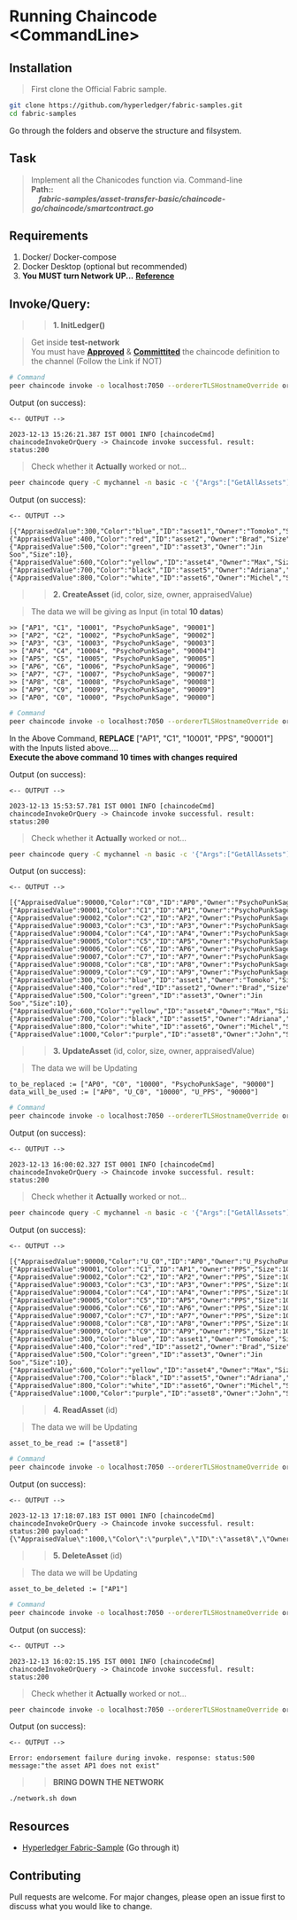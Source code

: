 # Running Chaincode \<CommandLine>

## Installation

>First clone the Official Fabric sample.

```bash
git clone https://github.com/hyperledger/fabric-samples.git
cd fabric-samples
```
Go through the folders and observe the structure and filsystem.

## Task
> Implement all the Chanicodes function via. Command-line <br>
> **Path::** <br>
***&nbsp;&nbsp;&nbsp;&nbsp;fabric-samples/asset-transfer-basic/chaincode-go/chaincode/smartcontract.go***



## Requirements
1. Docker/ Docker-compose
2. Docker Desktop (optional but recommended) <br>
3. **You MUST turn Network UP...** **[Reference](https://github.com/PsychoPunkSage/Vivenns/blob/Hyperledger/1_running_fabric_images/1_Direct_way.md)**

## Invoke/Query:
>> **1. InitLedger()**

> Get inside **test-network** <br>
You must have **[Approved](https://hyperledger-fabric.readthedocs.io/en/release-2.5/deploy_chaincode.html#approve-a-chaincode-definition)** & **[Committited](https://hyperledger-fabric.readthedocs.io/en/release-2.5/deploy_chaincode.html#committing-the-chaincode-definition-to-the-channel)** the chaincode definition to the channel (Follow the Link if NOT)

```bash
# Command
peer chaincode invoke -o localhost:7050 --ordererTLSHostnameOverride orderer.example.com --tls --cafile "${PWD}/organizations/ordererOrganizations/example.com/orderers/orderer.example.com/msp/tlscacerts/tlsca.example.com-cert.pem" -C mychannel -n basic --peerAddresses localhost:7051 --tlsRootCertFiles "${PWD}/organizations/peerOrganizations/org1.example.com/peers/peer0.org1.example.com/tls/ca.crt" --peerAddresses localhost:9051 --tlsRootCertFiles "${PWD}/organizations/peerOrganizations/org2.example.com/peers/peer0.org2.example.com/tls/ca.crt" -c '{"function":"InitLedger","Args":[]}'
```

Output (on success):
```
<-- OUTPUT -->

2023-12-13 15:26:21.387 IST 0001 INFO [chaincodeCmd] chaincodeInvokeOrQuery -> Chaincode invoke successful. result: status:200 

```

> Check whether it **Actually** worked or not...
```bash
peer chaincode query -C mychannel -n basic -c '{"Args":["GetAllAssets"]}'
```
Output (on success):
```
<-- OUTPUT -->

[{"AppraisedValue":300,"Color":"blue","ID":"asset1","Owner":"Tomoko","Size":5},{"AppraisedValue":400,"Color":"red","ID":"asset2","Owner":"Brad","Size":5},{"AppraisedValue":500,"Color":"green","ID":"asset3","Owner":"Jin Soo","Size":10},{"AppraisedValue":600,"Color":"yellow","ID":"asset4","Owner":"Max","Size":10},{"AppraisedValue":700,"Color":"black","ID":"asset5","Owner":"Adriana","Size":15},{"AppraisedValue":800,"Color":"white","ID":"asset6","Owner":"Michel","Size":15}]
```

>> **2. CreateAsset** (id, color, size, owner, appraisedValue)<br>

> The data we will be giving as Input (in total **10 datas**)
```
>> ["AP1", "C1", "10001", "PsychoPunkSage", "90001"]
>> ["AP2", "C2", "10002", "PsychoPunkSage", "90002"]
>> ["AP3", "C3", "10003", "PsychoPunkSage", "90003"]
>> ["AP4", "C4", "10004", "PsychoPunkSage", "90004"]
>> ["AP5", "C5", "10005", "PsychoPunkSage", "90005"]
>> ["AP6", "C6", "10006", "PsychoPunkSage", "90006"]
>> ["AP7", "C7", "10007", "PsychoPunkSage", "90007"]
>> ["AP8", "C8", "10008", "PsychoPunkSage", "90008"]
>> ["AP9", "C9", "10009", "PsychoPunkSage", "90009"]
>> ["AP0", "C0", "10000", "PsychoPunkSage", "90000"]
```


```bash
# Command
peer chaincode invoke -o localhost:7050 --ordererTLSHostnameOverride orderer.example.com --tls --cafile "${PWD}/organizations/ordererOrganizations/example.com/orderers/orderer.example.com/msp/tlscacerts/tlsca.example.com-cert.pem" -C mychannel -n basic --peerAddresses localhost:7051 --tlsRootCertFiles "${PWD}/organizations/peerOrganizations/org1.example.com/peers/peer0.org1.example.com/tls/ca.crt" --peerAddresses localhost:9051 --tlsRootCertFiles "${PWD}/organizations/peerOrganizations/org2.example.com/peers/peer0.org2.example.com/tls/ca.crt" -c '{"function":"CreateAsset","Args":["AP1", "C1", "10001", "PsychoPunkSage", "90001"]}'
```
In the Above Command, **REPLACE** ["AP1", "C1", "10001", "PPS", "90001"] with the Inputs listed above.... <br>
**Execute the above command 10 times with changes required**<br>

Output (on success):
```
<-- OUTPUT -->

2023-12-13 15:53:57.781 IST 0001 INFO [chaincodeCmd] chaincodeInvokeOrQuery -> Chaincode invoke successful. result: status:200 

```

> Check whether it **Actually** worked or not...
```bash
peer chaincode query -C mychannel -n basic -c '{"Args":["GetAllAssets"]}'
```
Output (on success):
```
<-- OUTPUT -->

[{"AppraisedValue":90000,"Color":"C0","ID":"AP0","Owner":"PsychoPunkSage","Size":10000},{"AppraisedValue":90001,"Color":"C1","ID":"AP1","Owner":"PsychoPunkSage","Size":10001},{"AppraisedValue":90002,"Color":"C2","ID":"AP2","Owner":"PsychoPunkSage","Size":10002},{"AppraisedValue":90003,"Color":"C3","ID":"AP3","Owner":"PsychoPunkSage","Size":10003},{"AppraisedValue":90004,"Color":"C4","ID":"AP4","Owner":"PsychoPunkSage","Size":10004},{"AppraisedValue":90005,"Color":"C5","ID":"AP5","Owner":"PsychoPunkSage","Size":10005},{"AppraisedValue":90006,"Color":"C6","ID":"AP6","Owner":"PsychoPunkSage","Size":10006},{"AppraisedValue":90007,"Color":"C7","ID":"AP7","Owner":"PsychoPunkSage","Size":10007},{"AppraisedValue":90008,"Color":"C8","ID":"AP8","Owner":"PsychoPunkSage","Size":10008},{"AppraisedValue":90009,"Color":"C9","ID":"AP9","Owner":"PsychoPunkSage","Size":10009},{"AppraisedValue":300,"Color":"blue","ID":"asset1","Owner":"Tomoko","Size":5},{"AppraisedValue":400,"Color":"red","ID":"asset2","Owner":"Brad","Size":5},{"AppraisedValue":500,"Color":"green","ID":"asset3","Owner":"Jin Soo","Size":10},{"AppraisedValue":600,"Color":"yellow","ID":"asset4","Owner":"Max","Size":10},{"AppraisedValue":700,"Color":"black","ID":"asset5","Owner":"Adriana","Size":15},{"AppraisedValue":800,"Color":"white","ID":"asset6","Owner":"Michel","Size":15},{"AppraisedValue":1000,"Color":"purple","ID":"asset8","Owner":"John","Size":20}]
```


>> **3. UpdateAsset** (id, color, size, owner, appraisedValue)<br>

> The data we will be Updating
```
to_be_replaced := ["AP0", "C0", "10000", "PsychoPunkSage", "90000"] 
data_will_be_used := ["AP0", "U_C0", "10000", "U_PPS", "90000"]
```


```bash
# Command
peer chaincode invoke -o localhost:7050 --ordererTLSHostnameOverride orderer.example.com --tls --cafile "${PWD}/organizations/ordererOrganizations/example.com/orderers/orderer.example.com/msp/tlscacerts/tlsca.example.com-cert.pem" -C mychannel -n basic --peerAddresses localhost:7051 --tlsRootCertFiles "${PWD}/organizations/peerOrganizations/org1.example.com/peers/peer0.org1.example.com/tls/ca.crt" --peerAddresses localhost:9051 --tlsRootCertFiles "${PWD}/organizations/peerOrganizations/org2.example.com/peers/peer0.org2.example.com/tls/ca.crt" -c '{"function":"UpdateAsset","Args": ["AP0", "U_C0", "10000", "U_PsychoPunkSage", "90000"]}'
```
Output (on success):
```
<-- OUTPUT -->

2023-12-13 16:00:02.327 IST 0001 INFO [chaincodeCmd] chaincodeInvokeOrQuery -> Chaincode invoke successful. result: status:200 
```


> Check whether it **Actually** worked or not...
```bash
peer chaincode query -C mychannel -n basic -c '{"Args":["GetAllAssets"]}'
```
Output (on success):
```
<-- OUTPUT -->

[{"AppraisedValue":90000,"Color":"U_C0","ID":"AP0","Owner":"U_PsychoPunkSage","Size":10000},{"AppraisedValue":90001,"Color":"C1","ID":"AP1","Owner":"PPS","Size":10001},{"AppraisedValue":90002,"Color":"C2","ID":"AP2","Owner":"PPS","Size":10002},{"AppraisedValue":90003,"Color":"C3","ID":"AP3","Owner":"PPS","Size":10003},{"AppraisedValue":90004,"Color":"C4","ID":"AP4","Owner":"PPS","Size":10004},{"AppraisedValue":90005,"Color":"C5","ID":"AP5","Owner":"PPS","Size":10005},{"AppraisedValue":90006,"Color":"C6","ID":"AP6","Owner":"PPS","Size":10006},{"AppraisedValue":90007,"Color":"C7","ID":"AP7","Owner":"PPS","Size":10007},{"AppraisedValue":90008,"Color":"C8","ID":"AP8","Owner":"PPS","Size":10008},{"AppraisedValue":90009,"Color":"C9","ID":"AP9","Owner":"PPS","Size":10009},{"AppraisedValue":300,"Color":"blue","ID":"asset1","Owner":"Tomoko","Size":5},{"AppraisedValue":400,"Color":"red","ID":"asset2","Owner":"Brad","Size":5},{"AppraisedValue":500,"Color":"green","ID":"asset3","Owner":"Jin Soo","Size":10},{"AppraisedValue":600,"Color":"yellow","ID":"asset4","Owner":"Max","Size":10},{"AppraisedValue":700,"Color":"black","ID":"asset5","Owner":"Adriana","Size":15},{"AppraisedValue":800,"Color":"white","ID":"asset6","Owner":"Michel","Size":15},{"AppraisedValue":1000,"Color":"purple","ID":"asset8","Owner":"John","Size":20}]

```



>> **4. ReadAsset** (id)<br>

> The data we will be Updating
```
asset_to_be_read := ["asset8"]
```


```bash
# Command
peer chaincode invoke -o localhost:7050 --ordererTLSHostnameOverride orderer.example.com --tls --cafile "${PWD}/organizations/ordererOrganizations/example.com/orderers/orderer.example.com/msp/tlscacerts/tlsca.example.com-cert.pem" -C mychannel -n basic --peerAddresses localhost:7051 --tlsRootCertFiles "${PWD}/organizations/peerOrganizations/org1.example.com/peers/peer0.org1.example.com/tls/ca.crt" --peerAddresses localhost:9051 --tlsRootCertFiles "${PWD}/organizations/peerOrganizations/org2.example.com/peers/peer0.org2.example.com/tls/ca.crt" -c '{"function":"ReadAsset","Args": ["asset8"]}'
```
Output (on success):
```
<-- OUTPUT -->

2023-12-13 17:18:07.183 IST 0001 INFO [chaincodeCmd] chaincodeInvokeOrQuery -> Chaincode invoke successful. result: status:200 payload:"{\"AppraisedValue\":1000,\"Color\":\"purple\",\"ID\":\"asset8\",\"Owner\":\"John\",\"Size\":20}" 

```

>> **5. DeleteAsset** (id)<br>

> The data we will be Updating
```
asset_to_be_deleted := ["AP1"]
```


```bash
# Command
peer chaincode invoke -o localhost:7050 --ordererTLSHostnameOverride orderer.example.com --tls --cafile "${PWD}/organizations/ordererOrganizations/example.com/orderers/orderer.example.com/msp/tlscacerts/tlsca.example.com-cert.pem" -C mychannel -n basic --peerAddresses localhost:7051 --tlsRootCertFiles "${PWD}/organizations/peerOrganizations/org1.example.com/peers/peer0.org1.example.com/tls/ca.crt" --peerAddresses localhost:9051 --tlsRootCertFiles "${PWD}/organizations/peerOrganizations/org2.example.com/peers/peer0.org2.example.com/tls/ca.crt" -c '{"function":"DeleteAsset","Args": ["AP1"]}'
```

Output (on success):
```
<-- OUTPUT -->

2023-12-13 16:02:15.195 IST 0001 INFO [chaincodeCmd] chaincodeInvokeOrQuery -> Chaincode invoke successful. result: status:200 

```

> Check whether it **Actually** worked or not...
```bash
peer chaincode invoke -o localhost:7050 --ordererTLSHostnameOverride orderer.example.com --tls --cafile "${PWD}/organizations/ordererOrganizations/example.com/orderers/orderer.example.com/msp/tlscacerts/tlsca.example.com-cert.pem" -C mychannel -n basic --peerAddresses localhost:7051 --tlsRootCertFiles "${PWD}/organizations/peerOrganizations/org1.example.com/peers/peer0.org1.example.com/tls/ca.crt" --peerAddresses localhost:9051 --tlsRootCertFiles "${PWD}/organizations/peerOrganizations/org2.example.com/peers/peer0.org2.example.com/tls/ca.crt" -c '{"function":"ReadAsset","Args": ["AP1"]}'
```
Output (on success):
```
<-- OUTPUT -->

Error: endorsement failure during invoke. response: status:500 message:"the asset AP1 does not exist" 
```



>> **BRING DOWN THE NETWORK**
```bash
./network.sh down
```

## Resources
* [Hyperledger Fabric-Sample](https://github.com/hyperledger/fabric-samples) (Go through it)


## Contributing

Pull requests are welcome. For major changes, please open an issue first
to discuss what you would like to change.